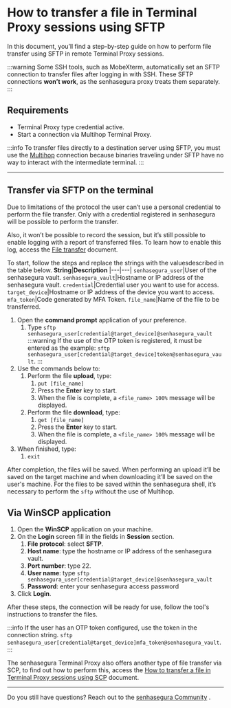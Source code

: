 # How to transfer a file in Terminal Proxy sessions using SFTP

In this document, you’ll find a step-by-step guide on how to perform file transfer using SFTP in remote Terminal Proxy sessions.

 :::warning
Some SSH tools, such as MobeXterm, automatically set an SFTP connection to transfer files after logging in with SSH. These SFTP connections **won’t work**, as the senhasegura proxy treats them separately.
:::

## Requirements

* Terminal Proxy type credential active.
* Start a connection via Multihop Terminal Proxy.

 :::info
To transfer files directly to a destination server using SFTP, you must use the [Multihop](/v3-32/docs/pam-session-how-to-make-an-ssh-multihop-connection-via-terminal-proxy) connection because binaries traveling under SFTP have no way to interact with the intermediate terminal.
:::

---
## Transfer via SFTP on the terminal
Due to limitations of the protocol the user can’t use a personal credential to perform the file transfer. Only with a credential registered in senhasegura will be possible to perform the transfer.

Also, it won’t be possible to record the session, but it’s still possible to enable logging with a report of transferred files. To learn how to enable this log, access the [File transfer](/v3-32/docs/pam-session-activate-remote-session-file-transfer-triggers) document.

To start, follow the steps and replace the strings with the values ​​described in the table below.
**String**|**Description**
|---|---|
`senhasegura_user`|User of the senhasegura vault.
`senhasegura_vault`|Hostname or IP address of the senhasegura vault.
`credential`|Credential user you want to use for access.
`target_device`|Hostname or IP address of the device you want to access.
`mfa_token`|Code generated by MFA Token.
`file_name`|Name of the file to be transferred.

1. Open the **command prompt** application of your preference.
    1. Type `sftp senhasegura_user[credential@target_device]@senhasegura_vault`
         :::warning
        If the use of the OTP token is registered, it must be entered as the example: `sftp senhasegura_user[credential@target_device]token@senhasegura_vault`.
        :::
2. Use the commands below to:
    1. Perform the file **upload**, type:
        1. `put [file_name]`
        2. Press the **Enter** key to start.
        3. When the file is complete, a `<file_name> 100%` message will be displayed.
    2. Perform the file **download**, type:
        1. `get [file_name]`
        2. Press the **Enter** key to start.
        3. When the file is complete, a `<file_name> 100%` message will be displayed.
3. When finished, type:
    1. `exit`

After completion, the files will be saved. When performing an upload it’ll be saved on the target machine and when downloading it’ll be saved on the user's machine. For the files to be saved within the senhasegura shell, it’s necessary to perform the `sftp` without the use of Multihop.

## Via WinSCP application

1. Open the **WinSCP** application on your machine.
2. On the **Login** screen fill in the fields in **Session** section.
    1. **File protocol**: select **SFTP**.
    2. **Host name**: type the hostname or IP address of the senhasegura vault.
    3. **Port number**: type 22.
    4. **User name**: type `sftp senhasegura_user[credential@target_device]@senhasegura_vault`
    5. **Password**: enter your senhasegura access password
3. Click **Login**.

After these steps, the connection will be ready for use, follow the tool's instructions to transfer the files.

 :::info
If the user has an OTP token configured, use the token in the connection string. `sftp senhasegura_user[credential@target_device]mfa_token@senhasegura_vault`.
:::

The senhasegura Terminal Proxy also offers another type of file transfer via SCP, to find out how to perform this, access the [How to transfer a file in Terminal Proxy sessions using SCP](/v3-32/docs/pam-session-how-to-transfer-a-file-in-terminal-proxy-sessions-using-scp) document.

---
Do you still have questions? Reach out to the [senhasegura Community](https://community.senhasegura.io/) .